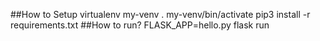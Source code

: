 ##How to Setup
virtualenv my-venv
. my-venv/bin/activate
pip3 install -r requirements.txt
##How to run?
FLASK_APP=hello.py flask run